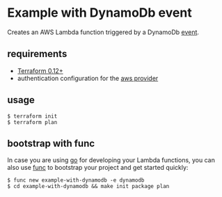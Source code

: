 # Example with DynamoDb event

Creates an AWS Lambda function triggered by a DynamoDb [event](https://docs.aws.amazon.com/lambda/latest/dg/invoking-lambda-function.html#supported-event-source-dynamo-db).

## requirements

- [Terraform 0.12+](https://www.terraform.io/)
- authentication configuration for the [aws provider](https://www.terraform.io/docs/providers/aws/)

## usage

```
$ terraform init
$ terraform plan
```

## bootstrap with func

In case you are using [go](https://golang.org/) for developing your Lambda functions, you can also use [func](https://github.com/moritzzimmer/func) to bootstrap your project and get started quickly:

```
$ func new example-with-dynamodb -e dynamodb
$ cd example-with-dynamodb && make init package plan
```

